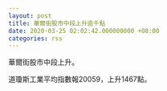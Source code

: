 ```yaml
---
layout: post
title: 華爾街股市中段上升逾千點
date: 2020-03-25 02:02:42.000000000 +08:00
categories: rss
---
```


華爾街股市中段上升。

道瓊斯工業平均指數報20059，上升1467點。

